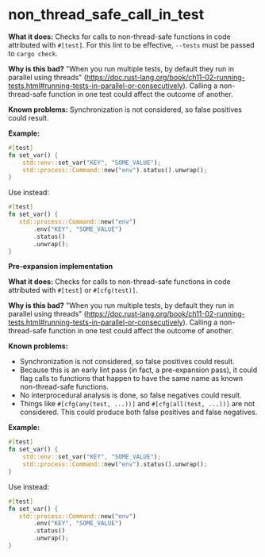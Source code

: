 # non_thread_safe_call_in_test

**What it does:** Checks for calls to non-thread-safe functions in code attributed with
`#[test]`. For this lint to be effective, `--tests` must be passed to `cargo check`.

**Why is this bad?** "When you run multiple tests, by default they run in parallel using
threads"
(https://doc.rust-lang.org/book/ch11-02-running-tests.html#running-tests-in-parallel-or-consecutively).
Calling a non-thread-safe function in one test could affect the outcome of another.

**Known problems:** Synchronization is not considered, so false positives could result.

**Example:**

```rust
#[test]
fn set_var() {
    std::env::set_var("KEY", "SOME_VALUE");
    std::process::Command::new("env").status().unwrap();
}
```

Use instead:

```rust
#[test]
fn set_var() {
   std::process::Command::new("env")
       .env("KEY", "SOME_VALUE")
       .status()
       .unwrap();
}
```

**Pre-expansion implementation**

**What it does:** Checks for calls to non-thread-safe functions in code attributed with
`#[test]` or `#[cfg(test)]`.

**Why is this bad?** "When you run multiple tests, by default they run in parallel using
threads"
(https://doc.rust-lang.org/book/ch11-02-running-tests.html#running-tests-in-parallel-or-consecutively).
Calling a non-thread-safe function in one test could affect the outcome of another.

**Known problems:**

- Synchronization is not considered, so false positives could result.
- Because this is an early lint pass (in fact, a pre-expansion pass), it could flag calls to
  functions that happen to have the same name as known non-thread-safe functions.
- No interprocedural analysis is done, so false negatives could result.
- Things like `#[cfg(any(test, ...))]` and `#[cfg(all(test, ...))]` are not considered. This
  could produce both false positives and false negatives.

**Example:**

```rust
#[test]
fn set_var() {
    std::env::set_var("KEY", "SOME_VALUE");
    std::process::Command::new("env").status().unwrap();
}
```

Use instead:

```rust
#[test]
fn set_var() {
   std::process::Command::new("env")
       .env("KEY", "SOME_VALUE")
       .status()
       .unwrap();
}
```
